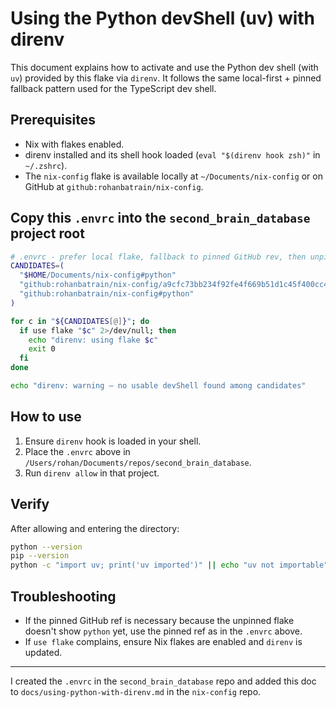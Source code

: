 # Using the Python devShell (uv) with direnv

This document explains how to activate and use the Python dev shell (with `uv`) provided by this flake via `direnv`. It follows the same local-first + pinned fallback pattern used for the TypeScript dev shell.

## Prerequisites

- Nix with flakes enabled.
- direnv installed and its shell hook loaded (`eval "$(direnv hook zsh)"` in `~/.zshrc`).
- The `nix-config` flake is available locally at `~/Documents/nix-config` or on GitHub at `github:rohanbatrain/nix-config`.

## Copy this `.envrc` into the `second_brain_database` project root

```sh
# .envrc - prefer local flake, fallback to pinned GitHub rev, then unpinned
CANDIDATES=(
  "$HOME/Documents/nix-config#python"
  "github:rohanbatrain/nix-config/a9cfc73bb234f92fe4f669b51d1c45f400cc43e6#python"
  "github:rohanbatrain/nix-config#python"
)

for c in "${CANDIDATES[@]}"; do
  if use flake "$c" 2>/dev/null; then
    echo "direnv: using flake $c"
    exit 0
  fi
done

echo "direnv: warning — no usable devShell found among candidates"
```

## How to use

1. Ensure `direnv` hook is loaded in your shell.
2. Place the `.envrc` above in `/Users/rohan/Documents/repos/second_brain_database`.
3. Run `direnv allow` in that project.

## Verify

After allowing and entering the directory:

```sh
python --version
pip --version
python -c "import uv; print('uv imported')" || echo "uv not importable"
```

## Troubleshooting

- If the pinned GitHub ref is necessary because the unpinned flake doesn't show `python` yet, use the pinned ref as in the `.envrc` above.
- If `use flake` complains, ensure Nix flakes are enabled and `direnv` is updated.

---

I created the `.envrc` in the `second_brain_database` repo and added this doc to `docs/using-python-with-direnv.md` in the `nix-config` repo.
